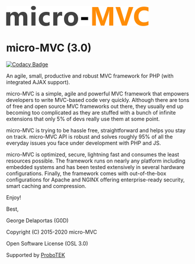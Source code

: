 ![alt tag](https://github.com/g0d/micro-MVC/blob/master/site/pix/micro_mvc.png)

# micro-MVC (3.0)

[![Codacy Badge](https://api.codacy.com/project/badge/Grade/a3246d5ff1c745c4a77e5f15a4893378)](https://www.codacy.com/app/g.delaportas/micro-MVC?utm_source=github.com&utm_medium=referral&utm_content=g0d/micro-MVC&utm_campaign=badger)

An agile, small, productive and robust MVC framework for PHP (with integrated AJAX support).

micro-MVC is a simple, agile and powerful MVC framework that empowers developers to write 
MVC-based code very quickly. Although there are tons of free and open source MVC frameworks out there, they 
usually end up becoming too complicated as they are stuffed with a bunch of infinite extensions that only 
5% of devs really use them at some point.

micro-MVC is trying to be hassle free, straightforward and helps you stay on track. micro-MVC API is robust 
and solves roughly 95% of all the everyday issues you face under development with PHP and JS.

micro-MVC is optimized, secure, lightning fast and consumes the least resources possible.
The framework runs on nearly any platform including embedded systems and has been tested extensively in several hardware configurations. Finally, the framework comes with out-of-the-box configurations for Apache and NGINX offering enterprise-ready security, smart caching and compression.

Enjoy!

Best,

George Delaportas (G0D)

Copyright (C) 2015-2020 micro-MVC

Open Software License (OSL 3.0)

Supported by [ProboTEK](https://probotek.eu/)
